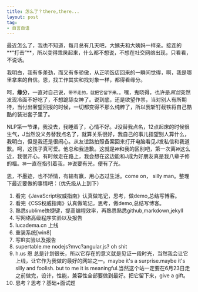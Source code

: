 ```yaml
---
title: 怎么了？there,there...
layout: post
tag:
- 自言自语
---
```


最近怎么了，我也不知道，每月总有几天吧，大姨夫和大姨妈一样亲。接连的**“打击”**，所以变得乖戾起来，什么都不想说，不想在社交网络出现，只看看，不说话。

我明白，我有多差劲，而又有多骄傲，从正明饭店回来的一瞬间觉得，啊，我是哪里拿来的自信。恩，找工作其实和找对象一样，都得看缘分。

呵，**缘分**，一直对自己说，`带不走的，就把它留下来。`。嘿，鬼晓得，也许是*屌丝*突然发现冷面不好吃了，不想跪舔女神了。说到底，还是欲望作祟，当对别人有所期待，当付出奢望回报的时候，一切都变得不那么纯粹了，所以我斩钉截铁将自己酷酷的装进套子里了。

NLP第一节课，我没去，我睡着了，心情不好。J没替我点名，12点起床的时候很生气，J当然没义务替我点名了，就算关系很好，我自己的事儿指望别人算什么，我明白，但是我还是很闹心。从友谊路拍照备案回来打开电脑看见J发私信和我道歉。呵，这孩子真可爱。他总和我道歉。这就是`神`和我的区别吧，第一次离`神`这么近，我很开心。有时候走在路上，我会想在这边能和J成为好朋友真是我八辈子修的福。`神`一直在指引着我，`神`说要有光，便有了光。


恩，不墨迹，也不矫情，有输有赢，用心态过生活。come on， silly man。整理下最近要做的事情吧：（优先级从上到下）

1. 看完《JavaScript权威指南》认真做笔记，思考，做demo,总结写博客。
2. 看完《CSS权威指南》认真做笔记，思考，做demo,总结写博客。
3. 熟悉sublime快捷键，提高编程效率，再熟悉熟悉github,markdown,jekyll
3. 写网络高级程序实验以及报告
4. lucadema.cn 上线
5. 重装系统[win8]
6. 写IR实验以及报告
7. supertable.me nodejs?mvc?angular.js? oh shit
8. h.us 恩 总是计划很长，所以它存在的意义就是见证一段时光，当然我会让它上线，让它作为我做的最好的网站之一。maybe it's a surprise.maybe it's silly and foolish. but to me it is meaningful.当然这个站一定要在6月23日走之前做完，设计，性能，兼容性全部要做到最好。把它留下来，give a gift。
9. 思考？思考？基础+面试题

<br>
<br>
<br>
